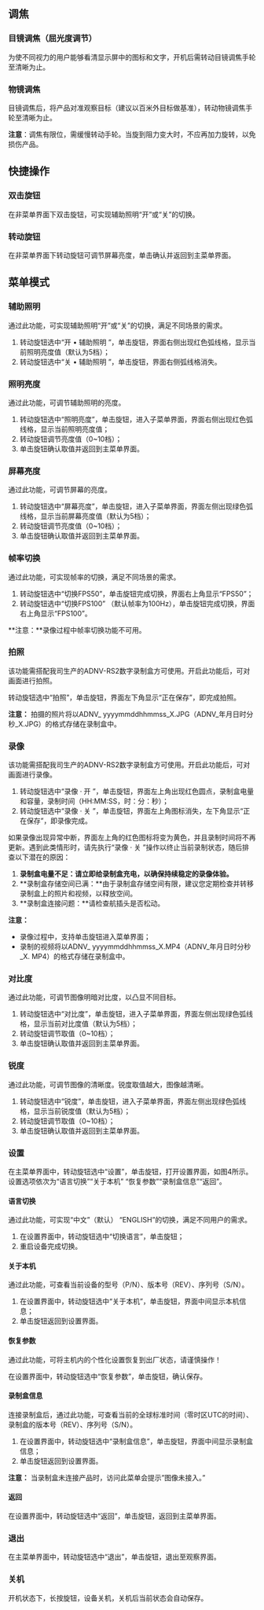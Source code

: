 ﻿
## **调焦**
### 目镜调焦（屈光度调节）
为使不同视力的用户能够看清显示屏中的图标和文字，开机后需转动目镜调焦手轮至清晰为止。

### 物镜调焦
目镜调焦后，将产品对准观察目标（建议以百米外目标做基准），转动物镜调焦手轮至清晰为止。

**注意**：调焦有限位，需缓慢转动手轮。当旋到阻力变大时，不应再加力旋转，以免损伤产品。
## **快捷操作**
### 双击旋钮
在非菜单界面下双击旋钮，可实现辅助照明“开”或“关”的切换。

### 转动旋钮
在非菜单界面下转动旋钮可调节屏幕亮度，单击确认并返回到主菜单界面。

## **菜单模式**
### 辅助照明
通过此功能，可实现辅助照明“开”或“关”的切换，满足不同场景的需求。

1)	转动旋钮选中“开 • 辅助照明 ”，单击旋钮，界面右侧出现红色弧线格，显示当前照明亮度值（默认为5档）；
2)	转动旋钮选中“关 • 辅助照明 ”，单击旋钮，界面右侧弧线格消失。

### 照明亮度
通过此功能，可调节辅助照明的亮度。

1) 转动旋钮选中“照明亮度”，单击旋钮，进入子菜单界面，界面右侧出现红色弧线格，显示当前照明亮度值；
1) 转动旋钮调节亮度值（0~10档）；
1) 单击旋钮确认取值并返回到主菜单界面。

### 屏幕亮度
通过此功能，可调节屏幕的亮度。

1) 转动旋钮选中“屏幕亮度”，单击旋钮，进入子菜单界面，界面左侧出现绿色弧线格，显示当前屏幕亮度值（默认为5档）；
1) 转动旋钮调节亮度值（0~10档）；
1) 单击旋钮确认取值并返回到主菜单界面。

### 帧率切换
通过此功能，可实现帧率的切换，满足不同场景的需求。

1) 转动旋钮选中“切换FPS50”，单击旋钮完成切换，界面右上角显示“FPS50”；
1) 转动旋钮选中“切换FPS100” （默认帧率为100Hz），单击旋钮完成切换，界面右上角显示“FPS100”。

**注意：**录像过程中帧率切换功能不可用。

### 拍照
该功能需搭配我司生产的ADNV-RS2数字录制盒方可使用。开启此功能后，可对画面进行拍照。

转动旋钮选中“拍照”，单击旋钮，界面左下角显示“正在保存”，即完成拍照。

**注意：**
拍摄的照片将以ADNV\_ yyyymmddhhmmss\_X.JPG（ADNV\_年月日时分秒\_X.JPG）的格式存储在录制盒中。

### 录像
该功能需搭配我司生产的ADNV-RS2数字录制盒方可使用。开启此功能后，可对画面进行录像。

1) 转动旋钮选中“录像 · 开 ”，单击旋钮，界面左上角出现红色圆点，录制盒电量和容量，录制时间（HH:MM:SS，时：分：秒）；
1) 转动旋钮选中“录像 · 关 ”，单击旋钮，界面左上角图标消失，左下角显示“正在保存”，即录像完成。

如果录像出现异常中断，界面左上角的红色图标将变为黄色，并且录制时间将不再更新。遇到此类情形时，请先执行“录像 · 关 ”操作以终止当前录制状态，随后排查以下潜在的原因：

1) **录制盒电量不足：**请立即给录制盒充电，以确保持续稳定的录像体验**。**
1) **录制盒存储空间已满：**由于录制盒存储空间有限，建议您定期检查并转移录制盒上的照片和视频，以释放空间。
1) **录制盒连接问题：**请检查航插头是否松动。

**注意：**
- 录像过程中，支持单击旋钮进入菜单界面；
- 录制的视频将以ADNV\_ yyyymmddhhmmss\_X.MP4（ADNV\_年月日时分秒\_X. MP4）的格式存储在录制盒中。

### 对比度
通过此功能，可调节图像明暗对比度，以凸显不同目标。

1) 转动旋钮选中“对比度”，单击旋钮，进入子菜单界面，界面左侧出现绿色弧线格，显示当前对比度值（默认为5档）；
1) 转动旋钮调节取值（0~10档）；
1) 单击旋钮确认取值并返回到主菜单界面。

### 锐度
通过此功能，可调节图像的清晰度。锐度取值越大，图像越清晰。

1) 转动旋钮选中“锐度”，单击旋钮，进入子菜单界面，界面左侧出现绿色弧线格，显示当前锐度值（默认为5档）；
1) 转动旋钮调节取值（0~10档）；
1) 单击旋钮确认取值并返回到主菜单界面。


### 设置
在主菜单界面中，转动旋钮选中“设置”，单击旋钮，打开设置界面，如图4所示。设置选项依次为“语言切换”“关于本机” “恢复参数”“录制盒信息”“返回”。

#### 语言切换
通过此功能，可实现“中文”（默认） “ENGLISH”的切换，满足不同用户的需求。

1) 在设置界面中，转动旋钮选中“切换语言”，单击旋钮；
1) 重启设备完成切换。

#### 关于本机
通过此功能，可查看当前设备的型号（P/N）、版本号（REV）、序列号（S/N）。

1) 在设置界面中，转动旋钮选中“关于本机”，单击旋钮，界面中间显示本机信息；
1) 单击旋钮返回到设置界面。

#### 恢复参数
通过此功能，可将主机内的个性化设置恢复到出厂状态，请谨慎操作！

在设置界面中，转动旋钮选中“恢复参数”，单击旋钮，确认保存。

#### 录制盒信息
连接录制盒后，通过此功能，可查看当前的全球标准时间（零时区UTC的时间）、录制盒的版本号（REV）、序列号（S/N）。

1) 在设置界面中，转动旋钮选中“录制盒信息”，单击旋钮，界面中间显示录制盒信息；
1) 单击旋钮返回到设置界面。

**注意：**
当录制盒未连接产品时，访问此菜单会提示”图像未接入。” 

#### 返回
在设置界面中，转动旋钮选中“返回”，单击旋钮，返回到主菜单界面。

### 退出
在主菜单界面中，转动旋钮选中“退出”，单击旋钮，退出至观察界面。
### 关机
开机状态下，长按旋钮，设备关机，关机后当前状态会自动保存。














